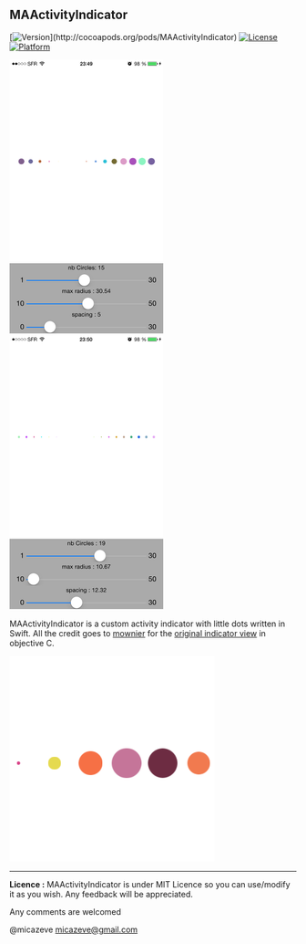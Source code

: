 ## MAActivityIndicator
[![Version](https://img.shields.io/cocoapods/v/MAActivityIndicator.svg?)](http://cocoapods.org/pods/MAActivityIndicator)
[![License](https://img.shields.io/cocoapods/l/MAActivityIndicator.svg)](http://cocoapods.org/pods/MAActivityIndicator)
[![Platform](https://img.shields.io/cocoapods/p/MAActivityIndicator.svg)](http://cocoapods.org/pods/MAActivityIndicator)

![Screenshot1](Screenshots/Screenshot1.png "Screenshot1") ![Screenshot2](Screenshots/Screenshot2.png "Screenshot2")

MAActivityIndicator is a custom activity indicator with little dots written in Swift. 
All the credit goes to [mownier](https://github.com/mownier/) for the [original indicator view](https://github.com/mownier/MONActivityIndicatorView) in objective C.

![MAActivityIndicator](Screenshots/dots.png "MAActivityIndicator")

----

**Licence :**
MAActivityIndicator is under MIT Licence so you can use/modify it as you wish. Any feedback will be appreciated.


Any comments are welcomed 

@micazeve
micazeve@gmail.com
